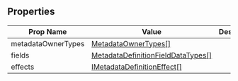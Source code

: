 ## Properties

| Prop Name | Value | Description |
| --------------------- | ------ | ------------------- |
| metadataOwnerTypes | [MetadataOwnerTypes[]](/Documentation/MetadataPlugin/MetadataOwnerTypes.md) | |
| fields | [MetadataDefinitionFieldDataTypes[]](/Documentation/MetadataPlugin/MetadataDefinitionFieldDataTypes.md) | |
| effects | [IMetadataDefinitionEffect[]](/Documentation/MetadataPlugin/IMetadataDefinitionEffect.md) |  |
